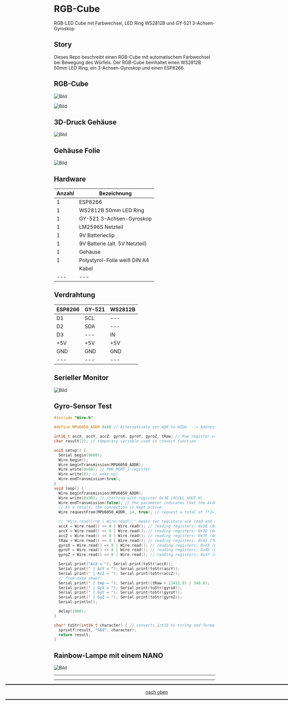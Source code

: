 <a name="oben"></a>

# RGB-Cube
RGB-LED Cube mit Farbwechsel, LED Ring WS2812B und GY-521 3-Achsen-Gyroskop

## Story
Dieses Repo beschreibt einen RGB-Cube mit automatischem Farbwechsel bei Bewegung des Würfels. Der RGB-Cube beinhaltet einen WS2812B 50mm LED Ring, ein  3-Achsen-Gyroskop und einen ESP8266.

## RGB-Cube
![Bild](pic/RGB-Cube2.png)

![Bild](pic/RGB-Cube3.png)


## 3D-Druck Gehäuse
![Bild](pic/RGB-Cube.png)

## Gehäuse Folie
![Bild](pic/Folie.png)


## Hardware

| Anzahl | Bezeichnung | 
| -------- | -------- | 
|  1 |  ESP8266 |
| 1  | WS2812B 50mm LED Ring   |
|  1 |  GY-521 3-Achsen-Gyroskop  |
|  1 | LM2596S Netzteil   |
|  1 | 9V Batterieclip   |
|  1 | 9V Batterie (alt. 5V Netzteil) |
|  1 |   Gehäuse |
|  1 |   Polystyrol-Folie weiß DIN A4 |
|   |   Kabel |
| ---  | ---   |


## Verdrahtung

| ESP8266 | GY-521 | WS2812B | 
| -------- | -------- | -------- |
|  D1 |  SCL   | --- |
|  D2 |  SDA | --- |  
| D3  | ---  | IN |
|  +5V  |  +5V  | +5V |
|  GND | GND   | GND  |
|  --- | ---  | --- |


## Serieller Monitor

![Bild](pic/sm_gyrtest.png)



## Gyro-Sensor Test

```C++
#include "Wire.h"

#define MPU6050_ADDR 0x68 // Alternatively set AD0 to HIGH  --> Address = 0x69

int16_t accX, accY, accZ, gyroX, gyroY, gyroZ, tRaw; // Raw register values (accelaration, gyroscope, temperature)
char result[7]; // temporary variable used in convert function

void setup() {
  Serial.begin(9600);
  Wire.begin();
  Wire.beginTransmission(MPU6050_ADDR);
  Wire.write(0x6B); // PWR_MGMT_1 register
  Wire.write(0); // wake up!
  Wire.endTransmission(true);
}
void loop() {
  Wire.beginTransmission(MPU6050_ADDR);
  Wire.write(0x3B); // starting with register 0x3B (ACCEL_XOUT_H)
  Wire.endTransmission(false); // the parameter indicates that the Arduino will send a restart.
  // As a result, the connection is kept active.
  Wire.requestFrom(MPU6050_ADDR, 14, true); // request a total of 7*2=14 registers

  // "Wire.read()<<8 | Wire.read();" means two registers are read and stored in the same int16_t variable
  accX = Wire.read() << 8 | Wire.read(); // reading registers: 0x3B (ACCEL_XOUT_H) and 0x3C (ACCEL_XOUT_L)
  accY = Wire.read() << 8 | Wire.read(); // reading registers: 0x3D (ACCEL_YOUT_H) and 0x3E (ACCEL_YOUT_L)
  accZ = Wire.read() << 8 | Wire.read(); // reading registers: 0x3F (ACCEL_ZOUT_H) and 0x40 (ACCEL_ZOUT_L)
  tRaw = Wire.read() << 8 | Wire.read(); // reading registers: 0x41 (TEMP_OUT_H) and 0x42 (TEMP_OUT_L)
  gyroX = Wire.read() << 8 | Wire.read(); // reading registers: 0x43 (GYRO_XOUT_H) and 0x44 (GYRO_XOUT_L)
  gyroY = Wire.read() << 8 | Wire.read(); // reading registers: 0x45 (GYRO_YOUT_H) and 0x46 (GYRO_YOUT_L)
  gyroZ = Wire.read() << 8 | Wire.read(); // reading registers: 0x47 (GYRO_ZOUT_H) and 0x48 (GYRO_ZOUT_L)

  Serial.print("AcX = "); Serial.print(toStr(accX));
  Serial.print(" | AcY = "); Serial.print(toStr(accY));
  Serial.print(" | AcZ = "); Serial.print(toStr(accZ));
  // from data sheet:
  Serial.print(" | tmp = "); Serial.print((tRaw + 12412.0) / 340.0);
  Serial.print(" | GyX = "); Serial.print(toStr(gyroX));
  Serial.print(" | GyY = "); Serial.print(toStr(gyroY));
  Serial.print(" | GyZ = "); Serial.print(toStr(gyroZ));
  Serial.println();

  delay(1000);
}

char* toStr(int16_t character) { // converts int16 to string and formatting
  sprintf(result, "%6d", character);
  return result;
}
```
## Rainbow-Lampe mit einem NANO

![Bild](pic/Rainbow.png)

---

<div style="position:absolute; left:2cm; ">   
<ol class="breadcrumb" style="border-top: 2px solid black;border-bottom:2px solid black; height: 45px; width: 900px;"> <p align="center"><a href="#oben">nach oben</a></p></ol>
</div>  

---

